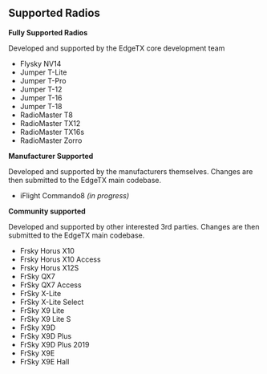 ## Supported Radios

**Fully Supported Radios** 

Developed and supported by the EdgeTX core development team

* Flysky NV14
* Jumper T-Lite
* Jumper T-Pro
* Jumper T-12
* Jumper T-16
* Jumper T-18
* RadioMaster T8
* RadioMaster TX12
* RadioMaster TX16s
* RadioMaster Zorro


**Manufacturer Supported**
 
Developed and supported by the manufacturers themselves. Changes are then submitted to the EdgeTX main codebase.

* iFlight Commando8 *(in progress)*


**Community supported**

Developed and supported by other interested 3rd parties. Changes are then submitted to the EdgeTX main codebase.

* Frsky Horus X10
* Frsky Horus X10 Access
* Frsky Horus X12S
* FrSky QX7
* FrSky QX7 Access
* FrSky X-Lite
* FrSky X-Lite Select
* FrSky X9 Lite
* FrSky X9 Lite S
* FrSky X9D
* FrSky X9D Plus
* FrSky X9D Plus 2019
* FrSky X9E
* FrSky X9E Hall
